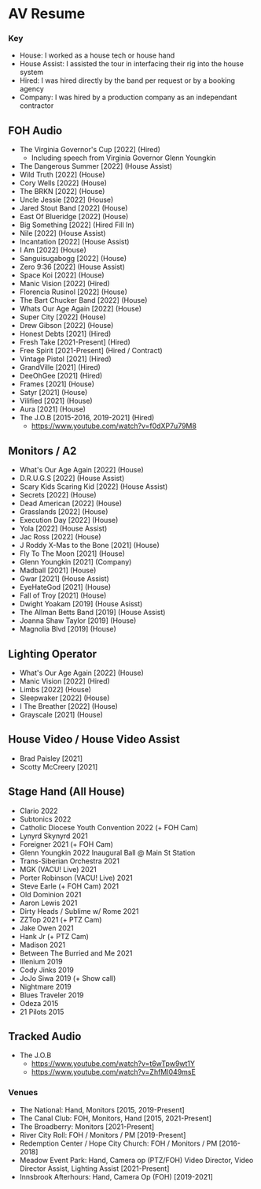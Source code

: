 # AV Resume

### Key
 
 - House: I worked as a house tech or house hand
 - House Assist: I assisted the tour in interfacing their rig into the house system
 - Hired: I was hired directly by the band per request or by a booking agency
 - Company: I was hired by a production company as an independant contractor

## FOH Audio
 - The Virginia Governor's Cup [2022] (Hired)
   - Including speech from Virginia Governor Glenn Youngkin
 - The Dangerous Summer [2022] (House Assist)
 - Wild Truth [2022] (House)
 - Cory Wells [2022] (House)
 - The BRKN [2022] (House)
 - Uncle Jessie [2022] (House)
 - Jared Stout Band [2022] (House)
 - East Of Blueridge [2022] (House)
 - Big Something [2022] (Hired Fill In)
 - Nile [2022] (House Assist)
 - Incantation [2022] (House Assist)
 - I Am [2022] (House)
 - Sanguisugabogg [2022] (House)
 - Zero 9:36 [2022] (House Assist)
 - Space Koi [2022] (House)
 - Manic Vision [2022] (Hired)
 - Florencia Rusinol [2022] (House)
 - The Bart Chucker Band [2022] (House)
 - Whats Our Age Again [2022] (House)
 - Super City [2022] (House)
 - Drew Gibson [2022] (House)
 - Honest Debts [2021] (Hired)
 - Fresh Take [2021-Present] (Hired)
 - Free Spirit [2021-Present] (Hired / Contract)
 - Vintage Pistol [2021] (Hired)
 - GrandVille [2021] (Hired)
 - DeeOhGee [2021] (Hired)
 - Frames [2021] (House)
 - Satyr [2021] (House)
 - Vilified [2021] (House)
 - Aura [2021] (House)
 - The J.O.B [2015-2016, 2019-2021] (Hired)
   - https://www.youtube.com/watch?v=f0dXP7u79M8

## Monitors / A2
 - What's Our Age Again [2022] (House)
 - D.R.U.G.S [2022] (House Assist)
 - Scary Kids Scaring Kid [2022] (House Assist)
 - Secrets [2022] (House)
 - Dead American [2022] (House)
 - Grasslands [2022] (House)
 - Execution Day [2022] (House)
 - Yola [2022] (House Assist)
 - Jac Ross [2022] (House)
 - J Roddy X-Mas to the Bone [2021] (House)
 - Fly To The Moon [2021] (House)
 - Glenn Youngkin [2021] (Company)
 - Madball [2021] (House)
 - Gwar [2021] (House Assist)
 - EyeHateGod [2021] (House)
 - Fall of Troy [2021] (House)
 - Dwight Yoakam [2019] (House Asisst)
 - The Allman Betts Band [2019] (House Assist)
 - Joanna Shaw Taylor [2019] (House)
 - Magnolia Blvd [2019] (House)
 
## Lighting Operator
  - What's Our Age Again [2022] (House)
  - Manic Vision [2022] (Hired)
  - Limbs [2022] (House)
  - Sleepwaker [2022] (House)
  - I The Breather [2022] (House)
  - Grayscale [2021] (House)

## House Video / House Video Assist
 - Brad Paisley [2021]
 - Scotty McCreery [2021]

## Stage Hand (All House)
 - Clario 2022
 - Subtonics 2022
 - Catholic Diocese Youth Convention 2022 (+ FOH Cam)
 - Lynyrd Skynyrd 2021
 - Foreigner 2021 (+ FOH Cam)
 - Glenn Youngkin 2022 Inaugural Ball @ Main St Station
 - Trans-Siberian Orchestra 2021
 - MGK (VACU! Live) 2021
 - Porter Robinson (VACU! Live) 2021
 - Steve Earle (+ FOH Cam) 2021
 - Old Dominion 2021
 - Aaron Lewis 2021
 - Dirty Heads / Sublime w/ Rome 2021
 - ZZTop 2021 (+ PTZ Cam)
 - Jake Owen 2021
 - Hank Jr (+ PTZ Cam)
 - Madison 2021
 - Between The Burried and Me 2021
 - Illenium 2019
 - Cody Jinks 2019
 - JoJo Siwa 2019 (+ Show call)
 - Nightmare 2019
 - Blues Traveler 2019
 - Odeza 2015
 - 21 Pilots 2015


## Tracked Audio
  - The J.O.B
    - https://www.youtube.com/watch?v=t6wTpw9wt1Y
    - https://www.youtube.com/watch?v=ZhfMI049msE

### Venues

  - The National: Hand, Monitors [2015, 2019-Present]
  - The Canal Club: FOH, Monitors, Hand [2015, 2021-Present]
  - The Broadberry: Monitors [2021-Present]
  - River City Roll: FOH / Monitors / PM [2019-Present]
  - Redemption Center / Hope City Church: FOH / Monitors / PM [2016-2018] 
  - Meadow Event Park: Hand, Camera op (PTZ/FOH) Video Director, Video Director Assist, Lighting Assist [2021-Present]
  - Innsbrook Afterhours: Hand, Camera Op (FOH) [2019-2021]
